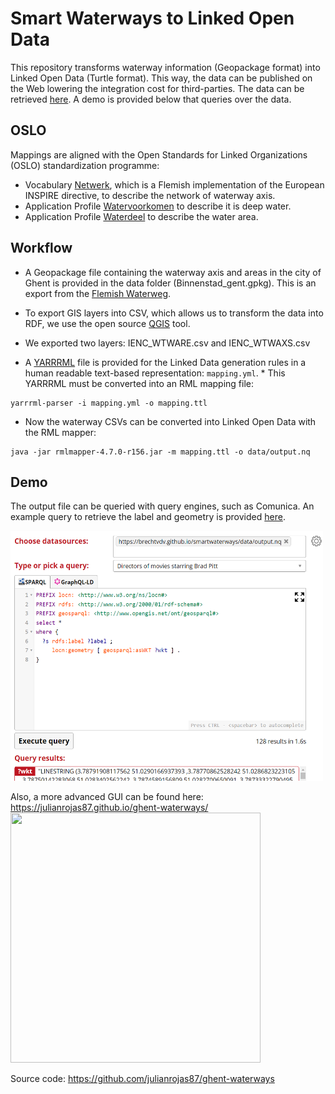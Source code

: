 # Smart Waterways to Linked Open Data

This repository transforms waterway information (Geopackage format) into Linked Open Data (Turtle format). This way, the data can be published on the Web lowering the integration cost for third-parties. The data can be retrieved [here](https://brechtvdv.github.io/smartwaterways/data/output.nq"). A demo is provided below that queries over the data.

## OSLO

Mappings are aligned with the Open Standards for Linked Organizations (OSLO) standardization programme:
- Vocabulary [Netwerk](https://data.vlaanderen.be/ns/netwerk#), which is a Flemish implementation of the European INSPIRE directive, to describe the network of waterway axis.
- Application Profile [Watervoorkomen](https://data.vlaanderen.be/ns/openbaardomein/watervoorkomen#) to describe it is deep water.
- Application Profile [Waterdeel](https://data.vlaanderen.be/ns/openbaardomein/waterdeel#) to describe the water area.

## Workflow

* A Geopackage file containing the waterway axis and areas in the city of Ghent is provided in the data folder (Binnenstad_gent.gpkg). This is an export from the [Flemish Waterweg](https://www.vlaamsewaterweg.be/).

* To export GIS layers into CSV, which allows us to transform the data into RDF, we use the open source [QGIS](https://qgis.org/nl/site/) tool.

* We exported two layers: IENC_WTWARE.csv and IENC_WTWAXS.csv

* A [YARRRML](https://rml.io/yarrrml/) file is provided for the Linked Data generation rules in a human readable text-based representation:  `mapping.yml`. * This YARRRML must be converted into an RML mapping file: 

```
yarrrml-parser -i mapping.yml -o mapping.ttl
```

* Now the waterway CSVs can be converted into Linked Open Data with the RML mapper:

```
java -jar rmlmapper-4.7.0-r156.jar -m mapping.ttl -o data/output.nq
```

## Demo

The output file can be queried with query engines, such as Comunica.
An example query to retrieve the label and geometry is provided [here](http://query.linkeddatafragments.org/#datasources=https%3A%2F%2Fbrechtvdv.github.io%2Fsmartwaterways%2Fdata%2Foutput.nq&query=PREFIX%20locn%3A%20%3Chttp%3A%2F%2Fwww.w3.org%2Fns%2Flocn%23%3E%0APREFIX%20rdfs%3A%20%3Chttp%3A%2F%2Fwww.w3.org%2F2000%2F01%2Frdf-schema%23%3E%0APREFIX%20geosparql%3A%20%3Chttp%3A%2F%2Fwww.opengis.net%2Font%2Fgeosparql%23%3E%0Aselect%20*%0Awhere%20%7B%0A%20%20%3Fs%20rdfs%3Alabel%20%3Flabel%20%3B%0A%20%20%20%20%20locn%3Ageometry%20%5B%20geosparql%3AasWKT%20%3Fwkt%20%5D%20.%0A%7D).

<img src="https://github.com/brechtvdv/smartwaterways/blob/master/example-query.PNG?raw=true" width="500" height="400">

Also, a more advanced GUI can be found here: https://julianrojas87.github.io/ghent-waterways/
<img src="https://github.com/brechtvdv/smartwaterways/blob/master/map-ghent.PNG?raw=true" width="400" height="400">

Source code: https://github.com/julianrojas87/ghent-waterways 
